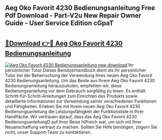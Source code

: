 ## Aeg Oko Favorit 4230 Bedienungsanleitung Free Pdf Download - Part-V2u New Repair Owner Guide - User Service Edition cGpaT

# <h2><a href="http://df215o.blite.top/?on=Aeg+Oko+Favorit+4230+Bedienungsanleitung">🔗Download 👉🔴 Aeg Oko Favorit 4230 Bedienungsanleitung</a></h2>

[![Aeg Oko Favorit 4230 Bedienungsanleitung new download](https://i.imgur.com/lujVjoI.png)](http://df215o.blite.top/?on=Aeg+Oko+Favorit+4230+Bedienungsanleitung)
Ihr persönlicher Tutor Dieses Benutzerhandbuch dient als Ihr persönlicher Tutor bei der Beherrschung der Verwendung Ihres neuen Aeg Oko Favorit 4230 Bedienungsanleitung. Um das Beste aus Ihrem Aeg Oko Favorit 4230 Bedienungsanleitung herauszuholen, empfehlen wir, diese Bedienungsanleitung vor dem Gebrauch sorgfältig zu lesen. Es enthält Schritt-für-Schritt-Anleitungen zum Einrichten des Produkts sowie detaillierte Informationen zur Verwendung seiner verschiedenen Funktionen und Fähigkeiten. Erleben Sie mit Ihrem neuen Aeg Oko Favorit 4230 Bedienungsanleitung die Leistungsfähigkeit der Funktionsliste in Ihrer Handfläche. Wir vertrauen darauf, dass das Aeg Oko Favorit 4230 BedienungsanleitungD auf Ihrer Reise hilfreich war, um sich mit Ihrer Neuanschaffung vertraut zu machen. Sollten Sie Hilfe benötigen, zögern Sie nicht, unser Support-Team zu kontaktieren.
